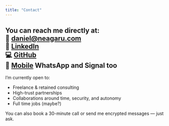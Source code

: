 ```yaml
---
title: "Contact"
---
```


You can reach me directly at:  
📧 **[daniel@neagaru.com](mailto:daniel@neagaru.com)**  
🔗 [LinkedIn](https://www.linkedin.com/in/neagaru)  
💻 [GitHub](https://github.com/danielonsecurity)  
📱 [Mobile](tel:+4917656892946) WhatsApp and Signal too  
---

I’m currently open to:
- Freelance & retained consulting
- High-trust partnerships
- Collaborations around time, security, and autonomy
- Full time jobs (maybe?)

You can also book a 30-minute call or send me encrypted messages — just ask.
